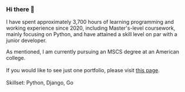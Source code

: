 ### Hi there 👋

I have spent approximately 3,700 hours of learning programming and working experience since 2020, including Master's-level coursework, mainly focusing on Python, and have attained a skill level on par with a junior developer. 

As mentioned, I am currently pursuing an MSCS degree at an American college. 
</br>
</br>
If you would like to see just one portfolio, please visit [this page](https://github.com/keita-sa/classification_of_cancer_dataset/blob/main/scikit-learn%201%20classification%20of%20cancer%20dateaset.ipynb).
</br>
</br>
Skillset: Python, Django, Go

<!--
**keita-sa/keita-sa** is a ✨ _special_ ✨ repository because its `README.md` (this file) appears on your GitHub profile.

Here are some ideas to get you started:

- 🔭 I’m currently working on ...
- 🌱 I’m currently learning ...
- 👯 I’m looking to collaborate on ...
- 🤔 I’m looking for help with ...
- 💬 Ask me about ...
- 📫 How to reach me: ...
- 😄 Pronouns: ...
- ⚡ Fun fact: ...
-->

